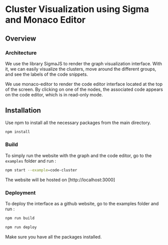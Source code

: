 # Cluster Visualization using Sigma and Monaco Editor

## Overview

### Architecture

We use the library SigmaJS to render the graph visualization interface. With it, we can easily visualize the clusters, move around the different groups, and see the labels of the code snippets.

We use monaco-editor to render the code editor interface located at the top of the screen. By clicking on one of the nodes, the associated code appears on the code editor, which is in read-only mode.

## Installation

Use npm to install all the necessary packages from the main directory.

```bash
npm install
```

### Build

To simply run the website with the graph and the code editor, go to the `examples` folder and run :

```bash
npm start --example=code-cluster
```

The website will be hosted on [http://localhost:3000]

### Deployment

To deploy the interface as a github website, go to the examples folder and run :

```bash
npm run build
```

```bash
npm run deploy
```

Make sure you have all the packages installed.